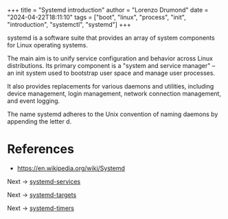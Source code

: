 +++
title = "Systemd introduction"
author = "Lorenzo Drumond"
date = "2024-04-22T18:11:10"
tags = ["boot",  "linux",  "process",  "init",  "introduction",  "systemctl",  "systemd"]
+++


systemd is a software suite that provides an array of system components for Linux operating systems.

The main aim is to unify service configuration and behavior across Linux distributions. Its primary component is a "system and service manager" – an init system used to bootstrap user space and manage user processes.

It also provides replacements for various daemons and utilities, including device management, login management, network connection management, and event logging.

The name systemd adheres to the Unix convention of naming daemons by appending the letter d.

# References
- https://en.wikipedia.org/wiki/Systemd

Next -> [systemd-services](/wiki/systemd-services/)

Next -> [systemd-targets](/wiki/systemd-targets/)

Next -> [systemd-timers](/wiki/systemd-timers/)
